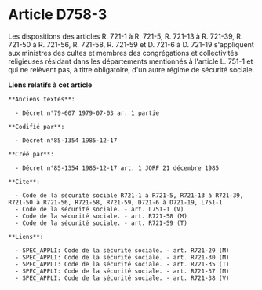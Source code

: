 # Article D758-3

Les dispositions des articles R. 721-1 à R. 721-5, R. 721-13 à R. 721-39, R. 721-50 à R. 721-56, R. 721-58, R. 721-59 et D.
721-6 à D. 721-19 s'appliquent aux ministres des cultes et membres des congrégations et collectivités religieuses résidant
dans les départements mentionnés à l'article L. 751-1 et qui ne relèvent pas, à titre obligatoire, d'un autre régime de
sécurité sociale.

**Liens relatifs à cet article**

	**Anciens textes**:

	  - Décret n°79-607 1979-07-03 ar. 1 partie

	**Codifié par**:

	  - Décret n°85-1354 1985-12-17

	**Créé par**:

	  - Décret n°85-1354 1985-12-17 art. 1 JORF 21 décembre 1985

	**Cite**:

	  - Code de la sécurité sociale R721-1 à R721-5, R721-13 à R721-39, R721-50 à R721-56, R721-58, R721-59, D721-6 à D721-19, L751-1
	  - Code de la sécurité sociale. - art. L751-1 (V)
	  - Code de la sécurité sociale. - art. R721-58 (M)
	  - Code de la sécurité sociale. - art. R721-59 (T)

	**Liens**:

	  - SPEC_APPLI: Code de la sécurité sociale. - art. R721-29 (M)
	  - SPEC_APPLI: Code de la sécurité sociale. - art. R721-30 (M)
	  - SPEC_APPLI: Code de la sécurité sociale. - art. R721-35 (T)
	  - SPEC_APPLI: Code de la sécurité sociale. - art. R721-37 (M)
	  - SPEC_APPLI: Code de la sécurité sociale. - art. R721-38 (V)
